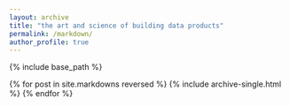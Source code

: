 ```yaml
---
layout: archive
title: "the art and science of building data products"
permalink: /markdown/
author_profile: true
---
```


{% include base_path %}

{% for post in site.markdowns reversed %}
  {% include archive-single.html %}
{% endfor %}
